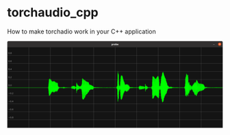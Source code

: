 # torchaudio_cpp
How to make torchadio work in your C++ application

<img src="visualization.png" width="640">

